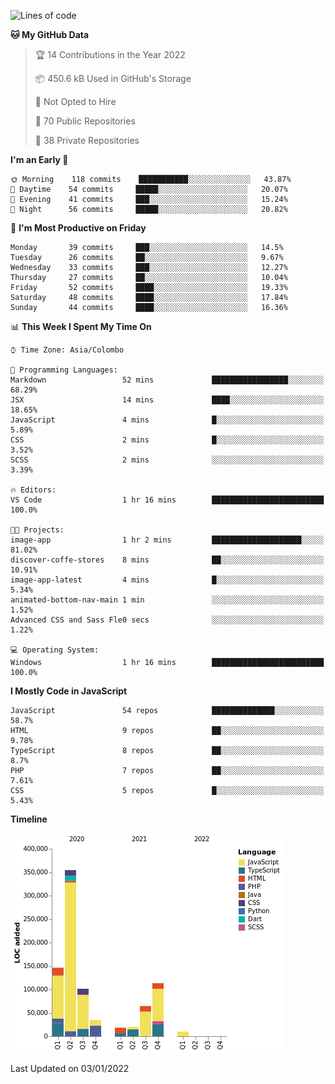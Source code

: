 
<!--START_SECTION:waka-->
![Lines of code](https://img.shields.io/badge/From%20Hello%20World%20I%27ve%20Written-865%20Thousand%20lines%20of%20code-blue)

**🐱 My GitHub Data** 

> 🏆 14 Contributions in the Year 2022
 > 
> 📦 450.6 kB Used in GitHub's Storage 
 > 
> 🚫 Not Opted to Hire
 > 
> 📜 70 Public Repositories 
 > 
> 🔑 38 Private Repositories  
 > 
**I'm an Early 🐤** 

```text
🌞 Morning    118 commits    ███████████░░░░░░░░░░░░░░   43.87% 
🌆 Daytime    54 commits     █████░░░░░░░░░░░░░░░░░░░░   20.07% 
🌃 Evening    41 commits     ███░░░░░░░░░░░░░░░░░░░░░░   15.24% 
🌙 Night      56 commits     █████░░░░░░░░░░░░░░░░░░░░   20.82%

```
📅 **I'm Most Productive on Friday** 

```text
Monday       39 commits     ███░░░░░░░░░░░░░░░░░░░░░░   14.5% 
Tuesday      26 commits     ██░░░░░░░░░░░░░░░░░░░░░░░   9.67% 
Wednesday    33 commits     ███░░░░░░░░░░░░░░░░░░░░░░   12.27% 
Thursday     27 commits     ██░░░░░░░░░░░░░░░░░░░░░░░   10.04% 
Friday       52 commits     ████░░░░░░░░░░░░░░░░░░░░░   19.33% 
Saturday     48 commits     ████░░░░░░░░░░░░░░░░░░░░░   17.84% 
Sunday       44 commits     ████░░░░░░░░░░░░░░░░░░░░░   16.36%

```


📊 **This Week I Spent My Time On** 

```text
⌚︎ Time Zone: Asia/Colombo

💬 Programming Languages: 
Markdown                 52 mins             █████████████████░░░░░░░░   68.29% 
JSX                      14 mins             ████░░░░░░░░░░░░░░░░░░░░░   18.65% 
JavaScript               4 mins              █░░░░░░░░░░░░░░░░░░░░░░░░   5.89% 
CSS                      2 mins              █░░░░░░░░░░░░░░░░░░░░░░░░   3.52% 
SCSS                     2 mins              ░░░░░░░░░░░░░░░░░░░░░░░░░   3.39%

🔥 Editors: 
VS Code                  1 hr 16 mins        █████████████████████████   100.0%

🐱‍💻 Projects: 
image-app                1 hr 2 mins         ████████████████████░░░░░   81.02% 
discover-coffe-stores    8 mins              ██░░░░░░░░░░░░░░░░░░░░░░░   10.91% 
image-app-latest         4 mins              █░░░░░░░░░░░░░░░░░░░░░░░░   5.34% 
animated-bottom-nav-main 1 min               ░░░░░░░░░░░░░░░░░░░░░░░░░   1.52% 
Advanced CSS and Sass Fle0 secs              ░░░░░░░░░░░░░░░░░░░░░░░░░   1.22%

💻 Operating System: 
Windows                  1 hr 16 mins        █████████████████████████   100.0%

```

**I Mostly Code in JavaScript** 

```text
JavaScript               54 repos            ██████████████░░░░░░░░░░░   58.7% 
HTML                     9 repos             ██░░░░░░░░░░░░░░░░░░░░░░░   9.78% 
TypeScript               8 repos             ██░░░░░░░░░░░░░░░░░░░░░░░   8.7% 
PHP                      7 repos             ██░░░░░░░░░░░░░░░░░░░░░░░   7.61% 
CSS                      5 repos             █░░░░░░░░░░░░░░░░░░░░░░░░   5.43%

```


**Timeline**

![Chart not found](https://raw.githubusercontent.com/ccweerasinghe1994/ccweerasinghe1994/master/charts/bar_graph.png) 


 Last Updated on 03/01/2022
<!--END_SECTION:waka-->
